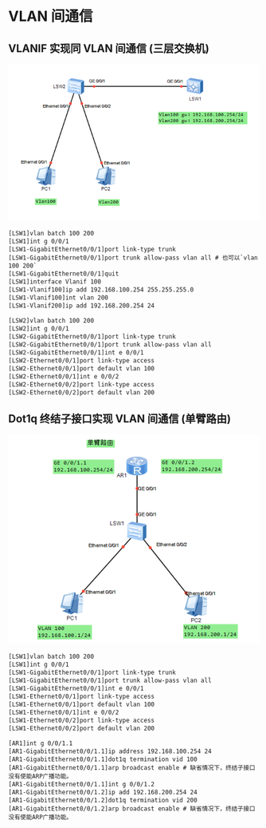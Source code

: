 # VLAN 间通信

## VLANIF 实现同 VLAN 间通信 (三层交换机)

![三层交换机实现Vlan间通信](comm.assets/tree_layer_switches.md.png)

```text title="LSW1"
[LSW1]vlan batch 100 200
[LSW1]int g 0/0/1
[LSW1-GigabitEthernet0/0/1]port link-type trunk
[LSW1-GigabitEthernet0/0/1]port trunk allow-pass vlan all # 也可以`vlan 100 200`
[LSW1-GigabitEthernet0/0/1]quit
[LSW1]interface Vlanif 100
[LSW1-Vlanif100]ip add 192.168.100.254 255.255.255.0
[LSW1-Vlanif100]int vlan 200
[LSW1-Vlanif200]ip add 192.168.200.254 24
```

```text title="LSW2"
[LSW2]vlan batch 100 200
[LSW2]int g 0/0/1
[LSW2-GigabitEthernet0/0/1]port link-type trunk
[LSW2-GigabitEthernet0/0/1]port trunk allow-pass vlan all
[LSW2-GigabitEthernet0/0/1]int e 0/0/1
[LSW2-Ethernet0/0/1]port link-type access
[LSW2-Ethernet0/0/1]port default vlan 100
[LSW2-Ethernet0/0/1]int e 0/0/2
[LSW2-Ethernet0/0/2]port link-type access
[LSW2-Ethernet0/0/2]port default vlan 200
```

## Dot1q 终结子接口实现 VLAN 间通信 (单臂路由)

![三层交换机实现Vlan间通信](comm.assets/oneArmed.png)

```text title="LSW1"
[LSW1]vlan batch 100 200
[LSW1]int g 0/0/1
[LSW1-GigabitEthernet0/0/1]port link-type trunk
[LSW1-GigabitEthernet0/0/1]port trunk allow-pass vlan all
[LSW1-GigabitEthernet0/0/1]int e 0/0/1
[LSW1-Ethernet0/0/1]port link-type access
[LSW1-Ethernet0/0/1]port default vlan 100
[LSW1-Ethernet0/0/1]int e 0/0/2
[LSW1-Ethernet0/0/2]port link-type access
[LSW1-Ethernet0/0/2]port default vlan 200
```

```text title="AR1"
[AR1]int g 0/0/1.1
[AR1-GigabitEthernet0/0/1.1]ip address 192.168.100.254 24
[AR1-GigabitEthernet0/0/1.1]dot1q termination vid 100
[AR1-GigabitEthernet0/0/1.1]arp broadcast enable # 缺省情况下，终结子接口没有使能ARP广播功能。
[AR1-GigabitEthernet0/0/1.1]int g 0/0/1.2
[AR1-GigabitEthernet0/0/1.2]ip add 192.168.200.254 24
[AR1-GigabitEthernet0/0/1.2]dot1q termination vid 200
[AR1-GigabitEthernet0/0/1.2]arp broadcast enable # 缺省情况下，终结子接口没有使能ARP广播功能。
```
